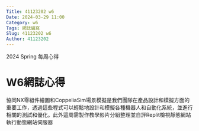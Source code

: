 ```yaml
---
Title: 41123202 w6
Date: 2024-03-29 11:00
Category: w6
Tags: 網誌編寫
Slug: 41123202 w6
Author: 41123202
---
```


2024 Spring 每周心得

<!-- PELICAN_END_SUMMARY -->

# W6網誌心得
協同NX零組件繪圖和CoppeliaSim場景模擬是我們團隊在產品設計和模擬方面的重要工作，透過這些程式可以輕鬆地設計和模擬各種機器人和自動化系統，並進行相關的測試和優化。此外這周需製作教學影片分組整理並自評Replit檢視靜態網站執行動態網站伺服器